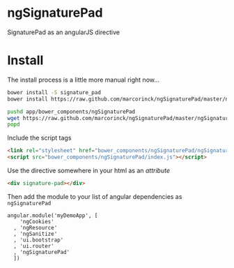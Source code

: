 ngSignaturePad
===

SignaturePad as an angularJS directive

Install
===

The install process is a little more manual right now...

```bash
bower install -S signature_pad
bower install https://raw.github.com/marcorinck/ngSignaturePad/master/ngSignaturePad.js

pushd app/bower_components/ngSignaturePad
wget https://raw.github.com/marcorinck/ngSignaturePad/master/ngSignaturePad.min.css
popd
```
    
Include the script tags

```html
<link rel="stylesheet" href="bower_components/ngSignaturePad/ngSignaturePad.min.css"></script>
<script src="bower_components/ngSignaturePad/index.js"></script>
```

Use the directive somewhere in your html as an *attribute*

```html
<div signature-pad></div>
```

Then add the module to your list of angular dependencies as `ngSignaturePad`

```
angular.module('myDemoApp', [
    'ngCookies'
  , 'ngResource'
  , 'ngSanitize'
  , 'ui.bootstrap'
  , 'ui.router'
  , 'ngSignaturePad'
  ])
```

